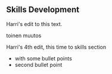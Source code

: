 
## Skills Development 

Harri's edit to this text.

toinen muutos

Harri's 4th edit, this time to skills section
- with some bullet points
- second bullet point
